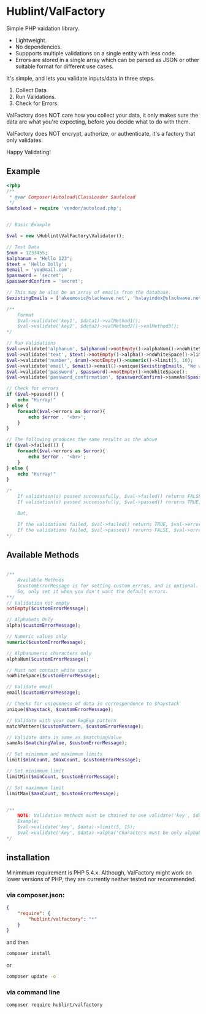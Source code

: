 Hublint/ValFactory
===========

Simple PHP vaidation library.

- Lightweight.
- No dependencies.
- Suppports multiple validations on a single entity with less code.
- Errors are stored in a single array which can be parsed as JSON or other suitable format for different use cases.

It's simple, and lets you validate inputs/data in three steps.
1. Collect Data.
2. Run Validations.
3. Check for Errors.

ValFactory does NOT care how you collect your data, it only makes sure the data are what you're expecting, before you decide what to do with them.

ValFactory does NOT encrypt, authorize, or authenticate, it's a factory that only validates.

Happy Validating!

## Example

```php
<?php
/**
 * @var Composer\Autoload\ClassLoader $autoload
 */
$autoload = require 'vendor/autoload.php';


// Basic Example

$val = new \Hublint\ValFactory\Validator();

// Test Data
$num = 1233455;
$alphanum = "Hello 123";
$text = 'Hello Dolly';
$email = 'you@mail.com';
$password = 'secret';
$passwordConfirm = 'secret';

// This may be also be an array of emails from the database.
$existingEmails = ['akeemovic@slackwave.net', 'halayindex@slackwave.net'];

/**
	Format
	$val->validate('key1', $data1)->valMethod1();
	$val->validate('key2', $data2)->valMethod2()->valMethod3();
*/

// Run Validations
$val->validate('alphanum', $alphanum)->notEmpty()->alphaNum()->noWhiteSpace()->limitMin(10);
$val->validate('text', $text)->notEmpty()->alpha()->noWhiteSpace()->limitMax(10);
$val->validate('number', $num)->notEmpty()->numeric()->limit(5, 10);
$val->validate('email', $email)->email()->unique($existingEmails, "We won't take that Email");
$val->validate('password', $password)->notEmpty()->noWhiteSpace();
$val->validate('password_confirmation', $passwordConfirm)->sameAs($password);

// Check for errors
if ($val->passed()) {
	echo "Hurray!"
} else {
	foreach($val->errors as $error){
		echo $error . '<br>';
	}
}

// The following produces the same results as the above
if ($val->failed()) {
	foreach($val->errors as $error){
		echo $error . '<br>';
	}
} else {
	echo "Hurray!"
}

/*
	If validation(s) passed successsfully, $val->failed() returns FALSE, $val->errors returns [] - an empty array.
	If validation(s) passed successsfully, $val->passed() rerurns TRUE, $val->errors returns [] - an empty array.

	But,

	If the validations failed, $val->failed() returns TRUE, $val->errors returns an array of errors.
	If the validations failed, $val->passed() rerurns FALSE, $val->errors returns an array of errors.
*/
```

## Available Methods
```php

/**
	Available Methods
	$customErrorMessage is for setting custom errros, and is optional. 
	So, only set it when you don't want the default errors. 
**/
// Validation not empty
notEmpty($customErrorMessage);

// Alphabets Only
alpha($customErrorMessage);

// Numeric values only
numeric($customErrorMessage);

// Alphanumeric characters only
alphaNum($customErrorMessage);

// Must not contain white space
noWhiteSpace($customErrorMessage);

// Validate email
email($customErrorMessage);

// Checks for uniqueness of data in correspondence to $haystack
unique($haystack, $customErrorMessage);

// Validate with your own RegExp pattern
matchPattern($customPattern, $customErrorMessage);

// Validate data is same as $matchingValue
sameAs($matchingValue, $customErrorMessage);

// Set minimmum and maximmum limits
limit($minCount, $maxCount, $customErrorMessage);

// Set minimmum limit
limitMin($minCount, $customErrorMessage);

// Set maximmum limit
limitMax($maxCount, $customErrorMessage);


/** 
	NOTE: Validation methods must be chained to one validate('key', $data) root method.
	Example;
	$val->validate('key', $data)->limit(5, 15);
	$val->validate('key', $data)->alpha('Characters must be only alphabets Aa-Zz')->noWhiteSpace(5, 15);
*/

```

## installation

Minimmum requirement is PHP 5.4.x. Although, ValFactory might work on lower versions of PHP, they are currently neither tested nor recommended.

### via composer.json:
```json
{
    "require": {
        "hublint/valfactory": "*"
    }
}
```

and then

```bash
composer install
```

or
```bash
composer update -o
```

### via command line
```bash
composer require hublint/valfactory
```

